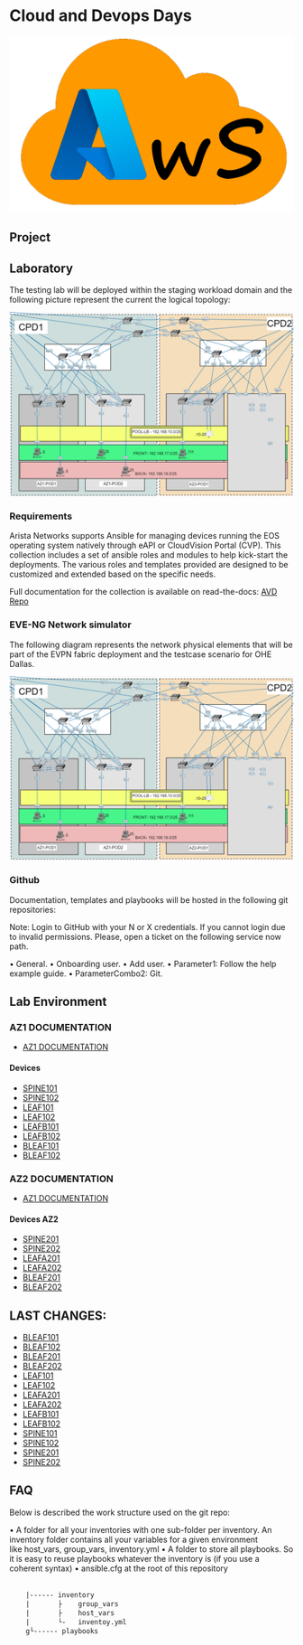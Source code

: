 # Cloud and Devops Days

![Topology](doc/img/AzureWS.png)

## Project

## Laboratory

The testing lab will be deployed within the staging workload domain and the 
following picture represent the current the logical topology:

![Topology](doc/img/Topology.png)


### Requirements

Arista Networks supports Ansible for managing devices running the EOS operating 
system natively through eAPI or CloudVision Portal (CVP). This collection 
includes a set of ansible roles and modules to help kick-start the deployments. 
The various roles and templates provided are designed to be customized and 
extended based on the specific needs.

Full documentation for the collection is available on read-the-docs: 
[AVD Repo](https://avd.sh/en/latest/index.html)

### EVE-NG Network simulator

The following diagram represents the network physical elements that will be 
part of the EVPN fabric deployment and the testcase scenario for OHE Dallas.

![Topology](doc/img/Topology.png)


### Github

Documentation, templates and playbooks will be hosted in the following git 
repositories:

Note: Login to GitHub with your N or X credentials. If you cannot login due to 
invalid permissions. Please, open a ticket on the following service now path.

  • General.
  • Onboarding user.
  • Add user.
  • Parameter1: Follow the help example guide.
  • ParameterCombo2: Git.

## Lab Environment

### AZ1 DOCUMENTATION

- [AZ1 DOCUMENTATION](doc/fabric/AZ1-documentation.md)

#### Devices

- [SPINE101](doc/devices/SPINE101.md)
- [SPINE102](doc/devices/SPINE102.md)
- [LEAF101](doc/devices/LEAF101.md)
- [LEAF102](doc/devices/LEAF102.md)
- [LEAFB101](doc/devices/LEAFB101.md)
- [LEAFB102](doc/devices/LEAFB102.md)
- [BLEAF101](doc/devices/BLEAF101.md)
- [BLEAF102](doc/devices/BLEAF102.md)

### AZ2 DOCUMENTATION

- [AZ1 DOCUMENTATION](doc/fabric/AZ2-documentation.md)

#### Devices AZ2

- [SPINE201](doc/devices/SPINE201.md)
- [SPINE202](doc/devices/SPINE202.md)
- [LEAFA201](doc/devices/LEAFA201.md)
- [LEAFA202](doc/devices/LEAFA202.md)
- [BLEAF201](doc/devices/BLEAF201.md)
- [BLEAF202](doc/devices/BLEAF202.md)

## LAST CHANGES:

- [BLEAF101](doc/devices/compare/BLEAF101.html)
- [BLEAF102](doc/devices/compare/BLEAF102.html)
- [BLEAF201](doc/devices/compare/BLEAF201.html)
- [BLEAF202](doc/devices/compare/BLEAF202.html)
- [LEAF101](doc/devices/compare/LEAF101.html)
- [LEAF102](doc/devices/compare/LEAF102.html)
- [LEAFA201](doc/devices/compare/LEAFA201.html)
- [LEAFA202](doc/devices/compare/LEAFA202.html)
- [LEAFB101](doc/devices/compare/LEAFB101.html)
- [LEAFB102](doc/devices/compare/LEAFB102.html)
- [SPINE101](doc/devices/compare/SPINE101.html)
- [SPINE102](doc/devices/compare/SPINE102.html)
- [SPINE201](doc/devices/compare/SPINE201.html)
- [SPINE202](doc/devices/compare/SPINE202.html)


## FAQ

Below is described the work structure used on the git repo:

  • A folder for all your inventories with one sub-folder per inventory. An 
  inventory folder contains all your variables for a given environment 
  like host_vars, group_vars, inventory.yml
  • A folder to store all playbooks. So it is easy to reuse playbooks whatever 
  the inventory is (if you use a coherent syntax)
  • ansible.cfg at the root of this repository

<pre><code>
    |------ inventory
    |       ├    group_vars
    |       ├    host_vars
    |       └-   inventoy.yml
    g└------ playbooks
</code></pre>
